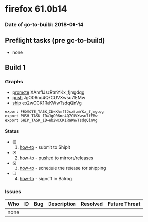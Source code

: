 # firefox 61.0b14

### Date of go-to-build: 2018-06-14

## Preflight tasks (pre go-to-build)
- none

## Build 1  

### Graphs
* [promote](https://tools.taskcluster.net/push-inspector/#/XAmflJsxRtmYKx_fjmgdqg) XAmflJsxRtmYKx_fjmgdqg
* [push](https://tools.taskcluster.net/push-inspector/#/JgO06nc4Q7CUVXwsu7fEMw) JgO06nc4Q7CUVXwsu7fEMw
* [ship](https://tools.taskcluster.net/push-inspector/#/eb2wCCK1RaKWwTsdqQinVg) eb2wCCK1RaKWwTsdqQinVg
```
export PROMOTE_TASK_ID=XAmflJsxRtmYKx_fjmgdqg
export PUSH_TASK_ID=JgO06nc4Q7CUVXwsu7fEMw
export SHIP_TASK_ID=eb2wCCK1RaKWwTsdqQinVg
```


#### Status
- [x] 1.  [how-to](https://wiki.mozilla.org/Release:Release_Automation_on_Mercurial:Starting_a_Release#Submit_to_Ship_It)  - submit to Shipit
- [x] 2.  [how-to](https://github.com/mozilla-releng/releasewarrior-2.0/blob/master/docs/release-promotion/desktop/howto.md#push-artifacts-to-releases-directory)  - pushed to mirrors/releases
- [x] 3.  [how-to](https://github.com/mozilla-releng/releasewarrior-2.0/blob/master/docs/release-promotion/desktop/howto.md#ship-the-release)  - schedule the release for shipping
- [ ] 4.  [how-to](https://github.com/mozilla-releng/releasewarrior-2.0/blob/master/docs/release-promotion/desktop/howto.md#obtain-sign-offs-for-changes)  - signoff in Balrog

### Issues
| Who                 | ID               | Bug                                                                 | Description                | Resolved                | Future Threat                |
| ------------------- | ---------------- | ------------------------------------------------------------------- | -------------------------- | ----------------------- | ---------------------------- |
| none | | | | | |

